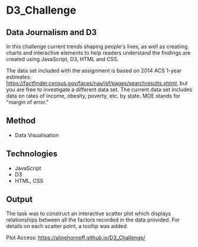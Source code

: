 # D3_Challenge

## Data Journalism and D3
In this challenge current trends shaping people's lives, as well as creatiing charts and interactive elements to help readers understand the findings are created using JavaScript, D3, HTML and CSS.

The data set included with the assignment is based on 2014 ACS 1-year estimates: https://factfinder.census.gov/faces/nav/jsf/pages/searchresults.xhtml, but you are free to investigate a different data set. The current data set includes data on rates of income, obesity, poverty, etc. by state. MOE stands for "margin of error."


## Method

* Data Visualisation


## Technologies

* JavaScript
* D3
* HTML, CSS


## Output
The task was to construct an interactive scatter plot which displays relationships between all the factors recorded in the data provided. For details on each scatter point, a tooltip was added.

Plot Access: https://alinehornoff.github.io/D3_Challenge/

